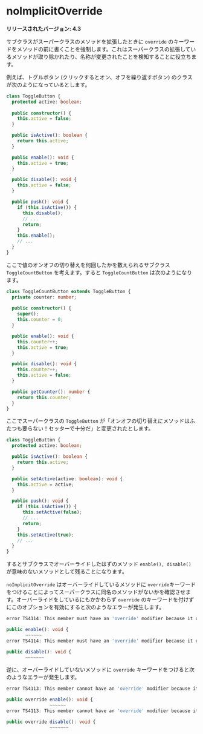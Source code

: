 # noImplicitOverride

**リリースされたバージョン: 4.3**

サブクラスがスーパークラスのメソッドを拡張したときに `override` のキーワードをメソッドの前に書くことを強制します。これはスーパークラスの拡張しているメソッドが取り除かれたり、名称が変更されたことを検知することに役立ちます。

例えば、トグルボタン \(クリックするとオン、オフを繰り返すボタン\) のクラスが次のようになっているとします。

```typescript
class ToggleButton {
  protected active: boolean;
  
  public constructor() {
    this.active = false;
  }

  public isActive(): boolean {
    return this.active;
  }

  public enable(): void {
    this.active = true;
  }

  public disable(): void {
    this.active = false;
  }

  public push(): void {
    if (this.isActive()) {
      this.disable();
      // ...
      return;
    }
    this.enable();
    // ...
  }
}
```

ここで値のオンオフの切り替えを何回したかを数えられるサブクラス `ToggleCountButton` を考えます。すると `ToggleCountButton` は次のようになります。

```typescript
class ToggleCountButton extends ToggleButton {
  private counter: number;
  
  public constructor() {
    super();
    this.counter = 0;
  }

  public enable(): void {
    this.counter++;
    this.active = true;
  }

  public disable(): void {
    this.counter++;
    this.active = false;
  }

  public getCounter(): number {
    return this.counter;
  }
}
```

ここでスーパークラスの `ToggleButton` が「オンオフの切り替えにメソッドはふたつも要らない！セッターで十分だ」と変更されたとします。

```typescript
class ToggleButton {
  protected active: boolean;

  public isActive(): boolean {
    return this.active;
  }

  public setActive(active: boolean): void {
    this.active = active;
  }

  public push(): void {
    if (this.isActive()) {
      this.setActive(false);
      // ...
      return;
    }
    this.setActive(true);
    // ...
  }
}
```

するとサブクラスでオーバーライドしたはずのメソッド `enable(), disable()` が意味のないメソッドとして残ることになります。

`noImplicitOverride` はオーバーライドしているメソッドに `override`キーワードをつけることによってスーパークラスに同名のメソッドがないかを確認させます。オーバーライドをしているにもかかわらず `override` のキーワードを付けずにこのオプションを有効にすると次のようなエラーが発生します。

```typescript
error TS4114: This member must have an 'override' modifier because it overrides a member in the base class 'ToggleButton'.

public enable(): void {
       ~~~~~~
error TS4114: This member must have an 'override' modifier because it overrides a member in the base class 'ToggleButton'.

public disable(): void {
       ~~~~~~~
```

逆に、オーバーライドしていないメソッドに `override` キーワードをつけると次のようなエラーが発生します。

```typescript
error TS4113: This member cannot have an 'override' modifier because it is not declared in the base class 'ToggleButton'.

public override enable(): void {
                ~~~~~~
error TS4113: This member cannot have an 'override' modifier because it is not declared in the base class 'ToggleButton'.

public override disable(): void {
                ~~~~~~~
```

